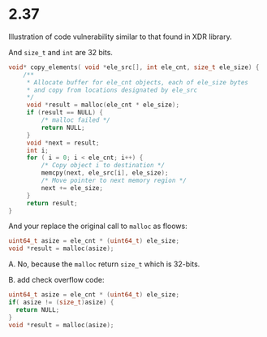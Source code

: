 # 2.37

Illustration of code vulnerability similar to that found in XDR library.

And `size_t` and `int` are 32 bits.

```cpp
void* copy_elements( void *ele_src[], int ele_cnt, size_t ele_size) {
    /**
     * Allocate buffer for ele_cnt objects, each of ele_size bytes
     * and copy from locations designated by ele_src
     */
     void *result = malloc(ele_cnt * ele_size);
     if (result == NULL) {
         /* malloc failed */
         return NULL;
     }
     void *next = result;
     int i;
     for ( i = 0; i < ele_cnt; i++) {
         /* Copy object i to destination */
         memcpy(next, ele_src[i], ele_size);
         /* Move pointer to next memory region */
         next += ele_size;
     }
     return result;
}
```

And your replace the original call to `malloc` as floows:

```cpp
uint64_t asize = ele_cnt * (uint64_t) ele_size;
void *result = malloc(asize);
```

A. No, because the `malloc` return `size_t` which is 32-bits.

B. add check overflow code:

```cpp
uint64_t asize = ele_cnt * (uint64_t) ele_size;
if( asize != (size_t)asize) {
  return NULL;
}
void *result = malloc(asize);
```
